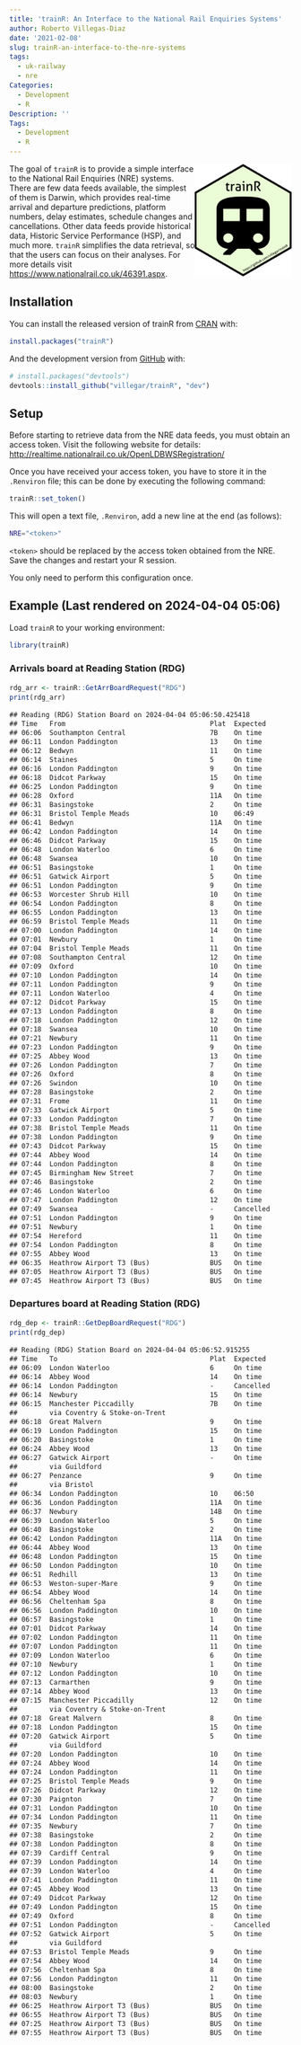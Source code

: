 ```yaml
---
title: 'trainR: An Interface to the National Rail Enquiries Systems'
author: Roberto Villegas-Diaz
date: '2021-02-08'
slug: trainR-an-interface-to-the-nre-systems
tags:
  - uk-railway
  - nre
Categories:
  - Development
  - R
Description: ''
Tags:
  - Development
  - R
---
```


<img src="https://raw.githubusercontent.com/villegar/trainR/main/inst/images/logo.png" alt="logo" align="right" height=200px/>

The goal of `trainR` is to provide a simple interface to the 
National Rail Enquiries (NRE) systems. There are few data feeds 
available, the simplest of them is Darwin, which provides real-time 
arrival and departure predictions, platform numbers, delay estimates, 
schedule changes and cancellations. Other data feeds provide historical 
data, Historic Service Performance (HSP), and much more. `trainR` 
simplifies the data retrieval, so that the users can focus on their 
analyses. For more details visit 
https://www.nationalrail.co.uk/46391.aspx.

## Installation

You can install the released version of trainR from [CRAN](https://CRAN.R-project.org) with:

``` r
install.packages("trainR")
```

And the development version from [GitHub](https://github.com/) with:

``` r
# install.packages("devtools")
devtools::install_github("villegar/trainR", "dev")
```

## Setup
Before starting to retrieve data from the NRE data feeds, you must obtain an access token. 
Visit the following website for details: http://realtime.nationalrail.co.uk/OpenLDBWSRegistration/

Once you have received your access token, you have to store it in the `.Renviron` file; this can be 
done by executing the following command:


```r
trainR::set_token()
```

This will open a text file, `.Renviron`, add a new line at the end (as follows):

```bash
NRE="<token>"
```

`<token>` should be replaced by the access token obtained from the NRE. Save the changes and restart 
your R session.

You only need to perform this configuration once.

## Example (Last rendered on 2024-04-04 05:06)

Load `trainR` to your working environment:

```r
library(trainR)
```

### Arrivals board at Reading Station (RDG)


```r
rdg_arr <- trainR::GetArrBoardRequest("RDG")
print(rdg_arr)
```

```
## Reading (RDG) Station Board on 2024-04-04 05:06:50.425418
## Time   From                                    Plat  Expected
## 06:06  Southampton Central                     7B    On time
## 06:11  London Paddington                       13    On time
## 06:12  Bedwyn                                  11    On time
## 06:14  Staines                                 5     On time
## 06:16  London Paddington                       9     On time
## 06:18  Didcot Parkway                          15    On time
## 06:25  London Paddington                       9     On time
## 06:28  Oxford                                  11A   On time
## 06:31  Basingstoke                             2     On time
## 06:31  Bristol Temple Meads                    10    06:49
## 06:41  Bedwyn                                  11A   On time
## 06:42  London Paddington                       14    On time
## 06:46  Didcot Parkway                          15    On time
## 06:48  London Waterloo                         6     On time
## 06:48  Swansea                                 10    On time
## 06:51  Basingstoke                             1     On time
## 06:51  Gatwick Airport                         5     On time
## 06:51  London Paddington                       9     On time
## 06:53  Worcester Shrub Hill                    10    On time
## 06:54  London Paddington                       8     On time
## 06:55  London Paddington                       13    On time
## 06:59  Bristol Temple Meads                    11    On time
## 07:00  London Paddington                       14    On time
## 07:01  Newbury                                 1     On time
## 07:04  Bristol Temple Meads                    11    On time
## 07:08  Southampton Central                     12    On time
## 07:09  Oxford                                  10    On time
## 07:10  London Paddington                       14    On time
## 07:11  London Paddington                       9     On time
## 07:11  London Waterloo                         4     On time
## 07:12  Didcot Parkway                          15    On time
## 07:13  London Paddington                       8     On time
## 07:18  London Paddington                       12    On time
## 07:18  Swansea                                 10    On time
## 07:21  Newbury                                 11    On time
## 07:23  London Paddington                       9     On time
## 07:25  Abbey Wood                              13    On time
## 07:26  London Paddington                       7     On time
## 07:26  Oxford                                  8     On time
## 07:26  Swindon                                 10    On time
## 07:28  Basingstoke                             2     On time
## 07:31  Frome                                   11    On time
## 07:33  Gatwick Airport                         5     On time
## 07:33  London Paddington                       7     On time
## 07:38  Bristol Temple Meads                    11    On time
## 07:38  London Paddington                       9     On time
## 07:43  Didcot Parkway                          15    On time
## 07:44  Abbey Wood                              14    On time
## 07:44  London Paddington                       8     On time
## 07:45  Birmingham New Street                   7     On time
## 07:46  Basingstoke                             2     On time
## 07:46  London Waterloo                         6     On time
## 07:47  London Paddington                       12    On time
## 07:49  Swansea                                 -     Cancelled
## 07:51  London Paddington                       9     On time
## 07:51  Newbury                                 1     On time
## 07:54  Hereford                                11    On time
## 07:54  London Paddington                       8     On time
## 07:55  Abbey Wood                              13    On time
## 06:35  Heathrow Airport T3 (Bus)               BUS   On time
## 07:05  Heathrow Airport T3 (Bus)               BUS   On time
## 07:45  Heathrow Airport T3 (Bus)               BUS   On time
```

### Departures board at Reading Station (RDG)


```r
rdg_dep <- trainR::GetDepBoardRequest("RDG")
print(rdg_dep)
```

```
## Reading (RDG) Station Board on 2024-04-04 05:06:52.915255
## Time   To                                      Plat  Expected
## 06:09  London Waterloo                         6     On time
## 06:14  Abbey Wood                              14    On time
## 06:14  London Paddington                       -     Cancelled
## 06:14  Newbury                                 15    On time
## 06:15  Manchester Piccadilly                   7B    On time
##        via Coventry & Stoke-on-Trent           
## 06:18  Great Malvern                           9     On time
## 06:19  London Paddington                       15    On time
## 06:20  Basingstoke                             1     On time
## 06:24  Abbey Wood                              13    On time
## 06:27  Gatwick Airport                         -     On time
##        via Guildford                           
## 06:27  Penzance                                9     On time
##        via Bristol                             
## 06:34  London Paddington                       10    06:50
## 06:36  London Paddington                       11A   On time
## 06:37  Newbury                                 14B   On time
## 06:39  London Waterloo                         5     On time
## 06:40  Basingstoke                             2     On time
## 06:42  London Paddington                       11A   On time
## 06:44  Abbey Wood                              13    On time
## 06:48  London Paddington                       15    On time
## 06:50  London Paddington                       10    On time
## 06:51  Redhill                                 13    On time
## 06:53  Weston-super-Mare                       9     On time
## 06:54  Abbey Wood                              14    On time
## 06:56  Cheltenham Spa                          8     On time
## 06:56  London Paddington                       10    On time
## 06:57  Basingstoke                             1     On time
## 07:01  Didcot Parkway                          14    On time
## 07:02  London Paddington                       11    On time
## 07:07  London Paddington                       11    On time
## 07:09  London Waterloo                         6     On time
## 07:10  Newbury                                 1     On time
## 07:12  London Paddington                       10    On time
## 07:13  Carmarthen                              9     On time
## 07:14  Abbey Wood                              13    On time
## 07:15  Manchester Piccadilly                   12    On time
##        via Coventry & Stoke-on-Trent           
## 07:18  Great Malvern                           8     On time
## 07:18  London Paddington                       15    On time
## 07:20  Gatwick Airport                         5     On time
##        via Guildford                           
## 07:20  London Paddington                       10    On time
## 07:24  Abbey Wood                              14    On time
## 07:24  London Paddington                       11    On time
## 07:25  Bristol Temple Meads                    9     On time
## 07:26  Didcot Parkway                          12    On time
## 07:30  Paignton                                7     On time
## 07:31  London Paddington                       10    On time
## 07:34  London Paddington                       11    On time
## 07:35  Newbury                                 7     On time
## 07:38  Basingstoke                             2     On time
## 07:38  London Paddington                       8     On time
## 07:39  Cardiff Central                         9     On time
## 07:39  London Paddington                       14    On time
## 07:39  London Waterloo                         4     On time
## 07:41  London Paddington                       11    On time
## 07:45  Abbey Wood                              13    On time
## 07:49  Didcot Parkway                          12    On time
## 07:49  London Paddington                       15    On time
## 07:49  Oxford                                  8     On time
## 07:51  London Paddington                       -     Cancelled
## 07:52  Gatwick Airport                         5     On time
##        via Guildford                           
## 07:53  Bristol Temple Meads                    9     On time
## 07:54  Abbey Wood                              14    On time
## 07:56  Cheltenham Spa                          8     On time
## 07:56  London Paddington                       11    On time
## 08:00  Basingstoke                             2     On time
## 08:03  Newbury                                 1     On time
## 06:25  Heathrow Airport T3 (Bus)               BUS   On time
## 06:55  Heathrow Airport T3 (Bus)               BUS   On time
## 07:25  Heathrow Airport T3 (Bus)               BUS   On time
## 07:55  Heathrow Airport T3 (Bus)               BUS   On time
```
